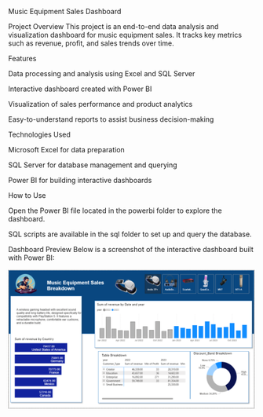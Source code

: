 Music Equipment Sales Dashboard

Project Overview
This project is an end-to-end data analysis and visualization dashboard for music equipment sales. It tracks key metrics such as revenue, profit, and sales trends over time.

Features

Data processing and analysis using Excel and SQL Server

Interactive dashboard created with Power BI

Visualization of sales performance and product analytics

Easy-to-understand reports to assist business decision-making

Technologies Used

Microsoft Excel for data preparation

SQL Server for database management and querying

Power BI for building interactive dashboards

How to Use

Open the Power BI file located in the powerbi folder to explore the dashboard.

SQL scripts are available in the sql folder to set up and query the database.

Dashboard Preview
Below is a screenshot of the interactive dashboard built with Power BI:

![Power BI Dashboard](images/music.png)
